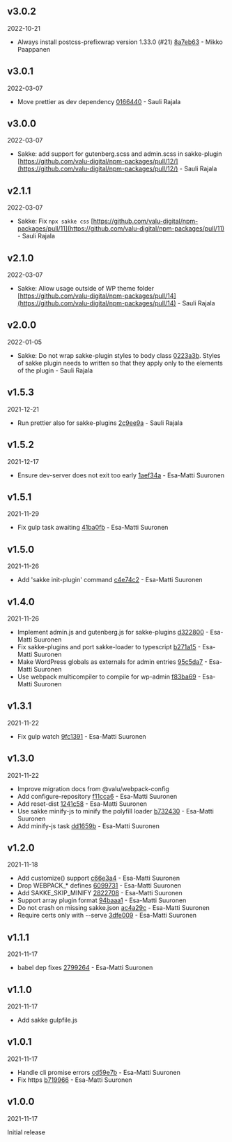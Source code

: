 ## v3.0.2

2022-10-21

-   Always install postcss-prefixwrap version 1.33.0 (#21) [8a7eb63](https://github.com/valu-digital/npm-packages/commit/8a7eb63) - Mikko Paappanen

## v3.0.1

2022-03-07

-   Move prettier as dev dependency [0166440](https://github.com/valu-digital/npm-packages/commit/0166440) - Sauli Rajala

## v3.0.0

2022-03-07

-   Sakke: add support for gutenberg.scss and admin.scss in sakke-plugin [https://github.com/valu-digital/npm-packages/pull/12/](https://github.com/valu-digital/npm-packages/pull/12/) - Sauli Rajala

## v2.1.1

2022-03-07

-   Sakke: Fix `npx sakke css` [https://github.com/valu-digital/npm-packages/pull/11](https://github.com/valu-digital/npm-packages/pull/11) - Sauli Rajala

## v2.1.0

2022-03-07

-   Sakke: Allow usage outside of WP theme folder [https://github.com/valu-digital/npm-packages/pull/14](https://github.com/valu-digital/npm-packages/pull/14) - Sauli Rajala

## v2.0.0

2022-01-05

-   Sakke: Do not wrap sakke-plugin styles to body class [0223a3b](https://github.com/valu-digital/npm-packages/commit/0223a3b). Styles of sakke plugin needs to written so that they apply only to the elements of the plugin - Sauli Rajala

## v1.5.3

2021-12-21

-   Run prettier also for sakke-plugins [2c9ee9a](https://github.com/valu-digital/npm-packages/commit/2c9ee9a) - Sauli Rajala

## v1.5.2

2021-12-17

-   Ensure dev-server does not exit too early [1aef34a](https://github.com/valu-digital/npm-packages/commit/1aef34a) - Esa-Matti Suuronen

## v1.5.1

2021-11-29

-   Fix gulp task awaiting [41ba0fb](https://github.com/valu-digital/npm-packages/commit/41ba0fb) - Esa-Matti Suuronen



## v1.5.0

2021-11-26

-   Add 'sakke init-plugin' command [c4e74c2](https://github.com/valu-digital/npm-packages/commit/c4e74c2) - Esa-Matti Suuronen

## v1.4.0

2021-11-26

-   Implement admin.js and gutenberg.js for sakke-plugins [d322800](https://github.com/valu-digital/npm-packages/commit/d322800) - Esa-Matti Suuronen
-   Fix sakke-plugins and port sakke-loader to typescript [b271a15](https://github.com/valu-digital/npm-packages/commit/b271a15) - Esa-Matti Suuronen
-   Make WordPress globals as externals for admin entries [95c5da7](https://github.com/valu-digital/npm-packages/commit/95c5da7) - Esa-Matti Suuronen
-   Use webpack multicompiler to compile for wp-admin [f83ba69](https://github.com/valu-digital/npm-packages/commit/f83ba69) - Esa-Matti Suuronen

## v1.3.1

2021-11-22

-   Fix gulp watch [9fc1391](https://github.com/valu-digital/npm-packages/commit/9fc1391) - Esa-Matti Suuronen

## v1.3.0

2021-11-22

-   Improve migration docs from @valu/webpack-config
-   Add configure-repository [f11cca6](https://github.com/valu-digital/npm-packages/commit/f11cca6) - Esa-Matti Suuronen
-   Add reset-dist [1241c58](https://github.com/valu-digital/npm-packages/commit/1241c58) - Esa-Matti Suuronen
-   Use sakke minify-js to minify the polyfill loader [b732430](https://github.com/valu-digital/npm-packages/commit/b732430) - Esa-Matti Suuronen
-   Add minify-js task [dd1659b](https://github.com/valu-digital/npm-packages/commit/dd1659b) - Esa-Matti Suuronen

## v1.2.0

2021-11-18

-   Add customize() support [c66e3a4](https://github.com/valu-digital/npm-packages/commit/c66e3a4) - Esa-Matti Suuronen
-   Drop WEBPACK\_\* defines [6099731](https://github.com/valu-digital/npm-packages/commit/6099731) - Esa-Matti Suuronen
-   Add SAKKE_SKIP_MINIFY [2822708](https://github.com/valu-digital/npm-packages/commit/2822708) - Esa-Matti Suuronen
-   Support array plugin format [94baaa1](https://github.com/valu-digital/npm-packages/commit/94baaa1) - Esa-Matti Suuronen
-   Do not crash on missing sakke.json [ac4a29c](https://github.com/valu-digital/npm-packages/commit/ac4a29c) - Esa-Matti Suuronen
-   Require certs only with --serve [3dfe009](https://github.com/valu-digital/npm-packages/commit/3dfe009) - Esa-Matti Suuronen

## v1.1.1

2021-11-17

-   babel dep fixes [2799264](https://github.com/valu-digital/npm-packages/commit/2799264) - Esa-Matti Suuronen

## v1.1.0

2021-11-17

-   Add sakke gulpfile.js

## v1.0.1

2021-11-17

-   Handle cli promise errors [cd59e7b](https://github.com/valu-digital/npm-packages/commit/cd59e7b) - Esa-Matti Suuronen
-   Fix https [b719966](https://github.com/valu-digital/npm-packages/commit/b719966) - Esa-Matti Suuronen

## v1.0.0

2021-11-17

Initial release
